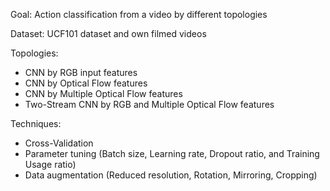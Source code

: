 Goal: Action classification from a video by different topologies

Dataset:  UCF101 dataset and own filmed videos

Topologies: 
- CNN by RGB input features
- CNN by Optical Flow features
- CNN by Multiple Optical Flow features
- Two-Stream CNN by RGB and Multiple Optical Flow features

Techniques:
- Cross-Validation
- Parameter tuning (Batch size, Learning rate, Dropout ratio, and Training Usage ratio)
- Data augmentation (Reduced resolution, Rotation, Mirroring, Cropping)


